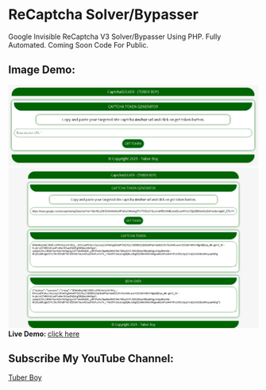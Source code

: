 # ReCaptcha Solver/Bypasser
Google Invisible ReCaptcha V3 Solver/Bypasser Using PHP. Fully Automated. Coming Soon Code For Public.
<h2>Image Demo:</h2>
<img src="https://raw.githubusercontent.com/TuberBoy/mcIMG/main/captcha-solver.PNG"/>
<img src="https://raw.githubusercontent.com/TuberBoy/mcIMG/main/captcha-solver-result.png"/>
<b>Live Demo: </b> <a href="https://hireusasap.com/rcbs/">click here</a>
<h2>Subscribe My YouTube Channel:</h2> <a href="https://www.youtube.com/tuberboy">Tuber Boy</a>
